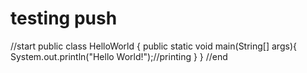 # testing push
//start
public class HelloWorld {
    public static void main(String[] args){
        System.out.println("Hello World!");//printing
    }
}
//end
